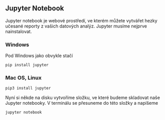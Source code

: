 ## Jupyter Notebook

Jupyter notebook je webové prostředí, ve kterém můžete vytvářet hezky učesané reporty z vašich datových analýz. Jupyter musíme nejprve nainstalovat.

### Windows

Pod Windows jako obvykle stačí

```shell
pip install jupyter
```

### Mac OS, Linux

```shell
pip3 install jupyter
```

Nyní si někde na disku vytvoříme složku, ve které budeme skladovat naše Jupyter notebooky. V terminálu se přesuneme do této složky a napíšeme

```shell
jupyter notebook
```

